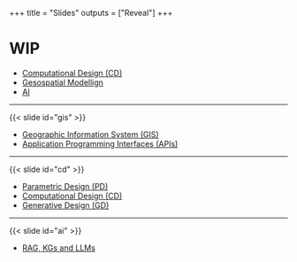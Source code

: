 +++
title = "Slides"
outputs = ["Reveal"]
+++

# WIP

* [Computational Design (CD)](#/cd)
* [Gesospatial Modellign](#/gis)
* [AI](#/ai)

---
{{< slide id="gis" >}}

* [<i class="ms ms-txt"></i> Geographic Information System (GIS)]()
* [<i class="ms ms-txt"></i> Application Programming Interfaces (APIs)]()

---

{{< slide id="cd" >}}
* [<i class="ms ms-txt"></i> Parametric Design (PD)]()
* [<i class="ms ms-txt"></i> Computational Design (CD)]()
* [<i class="ms ms-txt"></i> Generative Design (GD)]()

---

{{< slide id="ai" >}}

* [<i class="ms ms-txt"></i> RAG, KGs and LLMs](/slides/kgs-llms/)